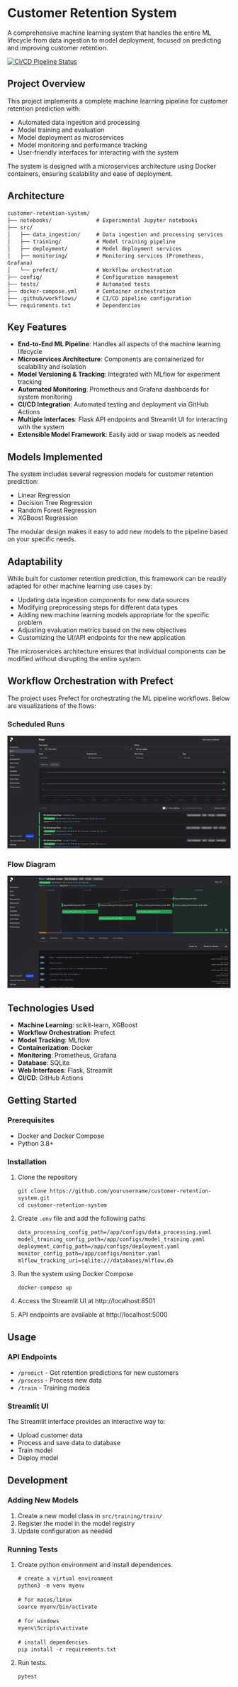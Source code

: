 # Customer Retention System

A comprehensive machine learning system that handles the entire ML lifecycle from data ingestion to model deployment, focused on predicting and improving customer retention.

[![CI/CD Pipeline Status](https://github.com/yourusername/customer-retention-system/workflows/CI-CD/badge.svg)](https://github.com/yourusername/customer-retention-system/actions)

## Project Overview

This project implements a complete machine learning pipeline for customer retention prediction with:

- Automated data ingestion and processing
- Model training and evaluation
- Model deployment as microservices
- Model monitoring and performance tracking
- User-friendly interfaces for interacting with the system

The system is designed with a microservices architecture using Docker containers, ensuring scalability and ease of deployment.

## Architecture

```
customer-retention-system/
├── notebooks/              # Experimental Jupyter notebooks
├── src/
│   ├── data_ingestion/     # Data ingestion and processing services
│   ├── training/           # Model training pipeline
│   ├── deployment/         # Model deployment services
│   ├── monitoring/         # Monitoring services (Prometheus, Grafana)
│   └── prefect/            # Workflow orchestration
├── config/                 # Configuration management
├── tests/                  # Automated tests
├── docker-compose.yml      # Container orchestration
├── .github/workflows/      # CI/CD pipeline configuration
└── requirements.txt        # Dependencies
```

## Key Features

- **End-to-End ML Pipeline**: Handles all aspects of the machine learning lifecycle
- **Microservices Architecture**: Components are containerized for scalability and isolation
- **Model Versioning & Tracking**: Integrated with MLflow for experiment tracking
- **Automated Monitoring**: Prometheus and Grafana dashboards for system monitoring
- **CI/CD Integration**: Automated testing and deployment via GitHub Actions
- **Multiple Interfaces**: Flask API endpoints and Streamlit UI for interacting with the system
- **Extensible Model Framework**: Easily add or swap models as needed

## Models Implemented

The system includes several regression models for customer retention prediction:
- Linear Regression
- Decision Tree Regression
- Random Forest Regression
- XGBoost Regression

The modular design makes it easy to add new models to the pipeline based on your specific needs.

## Adaptability

While built for customer retention prediction, this framework can be readily adapted for other machine learning use cases by:
- Updating data ingestion components for new data sources
- Modifying preprocessing steps for different data types
- Adding new machine learning models appropriate for the specific problem
- Adjusting evaluation metrics based on the new objectives
- Customizing the UI/API endpoints for the new application

The microservices architecture ensures that individual components can be modified without disrupting the entire system.

## Workflow Orchestration with Prefect

The project uses Prefect for orchestrating the ML pipeline workflows. Below are visualizations of the flows:

### Scheduled Runs
![Prefect Scheduled Runs](./assets/runs.png)

### Flow Diagram
![Prefect Flow Diagram](./assets/flow.png)


## Technologies Used

- **Machine Learning**: scikit-learn, XGBoost
- **Workflow Orchestration**: Prefect
- **Model Tracking**: MLflow
- **Containerization**: Docker
- **Monitoring**: Prometheus, Grafana
- **Database**: SQLite
- **Web Interfaces**: Flask, Streamlit
- **CI/CD**: GitHub Actions

## Getting Started

### Prerequisites
- Docker and Docker Compose
- Python 3.8+

### Installation
1. Clone the repository
   ```
   git clone https://github.com/yourusername/customer-retention-system.git
   cd customer-retention-system
   ```

2. Create `.env` file and add the following paths
   ```
   data_processing_config_path=/app/configs/data_processing.yaml
   model_training_config_path=/app/configs/model_training.yaml
   deployment_config_path=/app/configs/deployment.yaml
   monitor_config_path=/app/configs/monitor.yaml
   mlflow_tracking_uri=sqlite:///databases/mlflow.db
   ```
3. Run the system using Docker Compose
   ```
   docker-compose up
   ```

4. Access the Streamlit UI at http://localhost:8501

5. API endpoints are available at http://localhost:5000

## Usage

### API Endpoints
- `/predict` - Get retention predictions for new customers
- `/process` - Process new data
- `/train` - Training models

### Streamlit UI
The Streamlit interface provides an interactive way to:
- Upload customer data
- Process and save data to database
- Train model
- Deploy model

## Development

### Adding New Models
1. Create a new model class in `src/training/train/`
2. Register the model in the model registry
3. Update configuration as needed

### Running Tests
1. Create python environment and install dependences.
   ```
   # create a virtual environment
   python3 -m venv myenv

   # for macos/linux
   source myenv/bin/activate

   # for windows
   myenv\Scripts\activate

   # install dependencies
   pip install -r requirements.txt
   ```
2. Run tests.
   ```
   pytest
   ```
